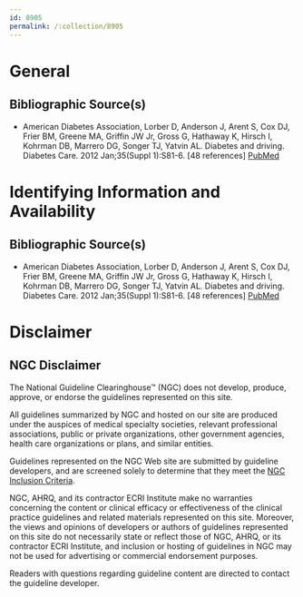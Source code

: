 ```yaml
---
id: 8905
permalink: /:collection/8905
---
```


# General

## Bibliographic Source(s)

- American Diabetes Association, Lorber D, Anderson J, Arent S, Cox DJ, Frier BM, Greene MA, Griffin JW Jr, Gross G, Hathaway K, Hirsch I, Kohrman DB, Marrero DG, Songer TJ, Yatvin AL. Diabetes and driving. Diabetes Care. 2012 Jan;35(Suppl 1):S81-6. [48 references] [ PubMed ](http://www.ncbi.nlm.nih.gov/entrez/query.fcgi?cmd=Retrieve&db=pubmed&dopt=Abstract&list_uids=22187475)

# Identifying Information and Availability

## Bibliographic Source(s)

- American Diabetes Association, Lorber D, Anderson J, Arent S, Cox DJ, Frier BM, Greene MA, Griffin JW Jr, Gross G, Hathaway K, Hirsch I, Kohrman DB, Marrero DG, Songer TJ, Yatvin AL. Diabetes and driving. Diabetes Care. 2012 Jan;35(Suppl 1):S81-6. [48 references] [ PubMed ](http://www.ncbi.nlm.nih.gov/entrez/query.fcgi?cmd=Retrieve&db=pubmed&dopt=Abstract&list_uids=22187475)

# Disclaimer

## NGC Disclaimer

The National Guideline Clearinghouse™ (NGC) does not develop, produce, approve, or endorse the guidelines represented on this site.

All guidelines summarized by NGC and hosted on our site are produced under the auspices of medical specialty societies, relevant professional associations, public or private organizations, other government agencies, health care organizations or plans, and similar entities.

Guidelines represented on the NGC Web site are submitted by guideline developers, and are screened solely to determine that they meet the [NGC Inclusion Criteria](/help-and-about/summaries/inclusion-criteria).

NGC, AHRQ, and its contractor ECRI Institute make no warranties concerning the content or clinical efficacy or effectiveness of the clinical practice guidelines and related materials represented on this site. Moreover, the views and opinions of developers or authors of guidelines represented on this site do not necessarily state or reflect those of NGC, AHRQ, or its contractor ECRI Institute, and inclusion or hosting of guidelines in NGC may not be used for advertising or commercial endorsement purposes.

Readers with questions regarding guideline content are directed to contact the guideline developer.

